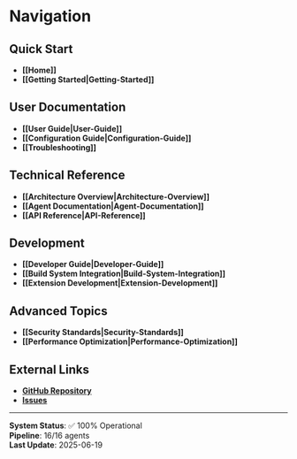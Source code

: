 # Navigation

## Quick Start
- **[[Home]]**
- **[[Getting Started|Getting-Started]]**

## User Documentation
- **[[User Guide|User-Guide]]**
- **[[Configuration Guide|Configuration-Guide]]**
- **[[Troubleshooting]]**

## Technical Reference
- **[[Architecture Overview|Architecture-Overview]]**
- **[[Agent Documentation|Agent-Documentation]]**
- **[[API Reference|API-Reference]]**

## Development
- **[[Developer Guide|Developer-Guide]]**
- **[[Build System Integration|Build-System-Integration]]**
- **[[Extension Development|Extension-Development]]**

## Advanced Topics
- **[[Security Standards|Security-Standards]]**
- **[[Performance Optimization|Performance-Optimization]]**

## External Links
- **[GitHub Repository](https://github.com/pascaldisse/open-sourcefy)**
- **[Issues](https://github.com/pascaldisse/open-sourcefy/issues)**

---

**System Status**: ✅ 100% Operational  
**Pipeline**: 16/16 agents  
**Last Update**: 2025-06-19